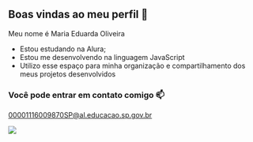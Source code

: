 ## Boas vindas ao meu perfil 💜 

Meu nome é Maria Eduarda Oliveira

- Estou estudando na Alura;
- Estou me desenvolvendo na linguagem JavaScript
- Utilizo esse espaço para minha organização e compartilhamento dos meus projetos desenvolvidos

### Você pode entrar em contato comigo 📫

00001116009870SP@al.educacao.sp.gov.br



![](https://media.tenor.com/QGYOjLUamAkAAAAM/hello-kitty-cafe.gif)
